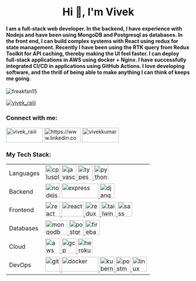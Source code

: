 <h1 align="center">Hi 👋, I'm Vivek</h1>
<h4 align="left">I am a full-stack web developer.
In the backend, I have experience with Nodejs and have been using MongoDB and Postgresql as databases.
In the front end, I can build complex systems with React using redux for state management.
Recently I have been using the RTK query from Redux Toolkit for API caching, thereby making the UI feel faster.
I can deploy full-stack applications in AWS using docker + Nginx. I have successfully integrated CI/CD in applications using GitHub Actions.
I love developing software, and the thrill of being able to make anything I can think of keeps me going.</h4>

<p align="left"> <img src="https://komarev.com/ghpvc/?username=freakfan15&label=Profile%20views&color=0e75b6&style=flat" alt="freakfan15" /> </p>
<!-- 
<p align="left"> <a href="https://github.com/ryo-ma/github-profile-trophy"><img src="https://github-profile-trophy.vercel.app/?username=freakfan15" alt="freakfan15" /></a> </p> -->

<p align="left"> <a href="https://twitter.com/vivek_raiii" target="blank"><img src="https://img.shields.io/twitter/follow/vivek_raiii?logo=twitter&style=for-the-badge" alt="vivek_raiii" /></a> </p>

<h3 align="left">Connect with me:</h3>
<p align="left">
<a href="https://twitter.com/vivek_raiii" target="blank"><img align="center" src="https://upload.wikimedia.org/wikipedia/commons/4/4f/Twitter-logo.svg" alt="vivek_raiii" height="40" width="100" /></a>
<a href="https://www.linkedin.com/in/vivek--kumar/" target="blank"><img align="center" src="https://upload.wikimedia.org/wikipedia/commons/0/01/LinkedIn_Logo.svg" alt="https://www.linkedin.com/in/vivek--kumar/" height="40" width="100" /></a>
<a href="https://blogs.vivekkumar.tech" target="blank"><img align="center" src="https://cdn.hashnode.com/res/hashnode/image/upload/v1592751328987/VzrtgcQNF.jpeg?auto=compress" alt="vivekkumar" height="40" width="100" /></a>

<h3 align="left">My Tech Stack:</h3>
<table>
  <tr>
    <td>Languages</td>
    <td><a href="https://www.w3schools.com/cpp/" target="_blank" rel="noreferrer"> 
      <img src="https://upload.wikimedia.org/wikipedia/commons/1/18/ISO_C%2B%2B_Logo.svg" alt="cplusplus" width="40" height="40"/> </a> <a href="https://www.w3schools.com/css/" target="_blank" rel="noreferrer"> <a href="https://developer.mozilla.org/en-US/docs/Web/JavaScript" target="_blank" rel="noreferrer"> <img src="https://upload.wikimedia.org/wikipedia/commons/9/99/Unofficial_JavaScript_logo_2.svg" alt="javascript" width="40" height="40"/>  </a> <a href="https://www.typescriptlang.org/" target="_blank" rel="noreferrer"> <img src="https://upload.wikimedia.org/wikipedia/commons/4/4c/Typescript_logo_2020.svg" alt="typescript" width="40" height="40"/> </a><a href="https://www.python.org" target="_blank" rel="noreferrer"> <img src="https://upload.wikimedia.org/wikipedia/commons/c/c3/Python-logo-notext.svg" alt="python" width="40" height="40"/> </td>
  </tr>
  <tr>
    <td>Backend</td>
    <td><a href="https://nodejs.org" target="_blank" rel="noreferrer"> <img src="https://upload.wikimedia.org/wikipedia/commons/d/d9/Node.js_logo.svg" alt="nodejs" width="40" height="40"/></a>  <a href="https://expressjs.com" target="_blank" rel="noreferrer"> <img src="https://upload.wikimedia.org/wikipedia/commons/6/64/Expressjs.png" alt="express" width="100" height="40"/> </a>  <a href="https://www.djangoproject.com/" target="_blank" rel="noreferrer"> <img src="https://cdn.worldvectorlogo.com/logos/django.svg" alt="django" width="40" height="40"/> </a></td>
  </tr>
  <tr>
    <td>Frontend</td>
    <td><a href="https://reactjs.org/" target="_blank" rel="noreferrer"> <img src="https://upload.wikimedia.org/wikipedia/commons/a/a7/React-icon.svg" alt="react" width="40" height="40"/> </a><a href="https://nextjs.org/" target="_blank" rel="noreferrer"> <img src="https://upload.wikimedia.org/wikipedia/commons/8/8e/Nextjs-logo.svg" alt="react" width="60" height="40"/> </a> <a href="https://redux-toolkit.js.org/usage/usage-with-typescript" target="_blank" rel="noreferrer"> <img src="https://cdn.worldvectorlogo.com/logos/redux.svg" alt="redux" width="40" height="40"/> </a> <a href="https://tailwindcss.com/" target="_blank" rel="noreferrer"> <img src="https://www.vectorlogo.zone/logos/tailwindcss/tailwindcss-icon.svg" alt="tailwind" width="40" height="40"/> </a> <a href="https://sass-lang.com" target="_blank" rel="noreferrer"> <img src="https://upload.wikimedia.org/wikipedia/commons/9/96/Sass_Logo_Color.svg" alt="sass" width="40" height="40"/> </td>
  </tr>
  <tr>
    <td>Databases</td>
    <td><a href="https://www.mongodb.com/" target="_blank" rel="noreferrer"> <img src="https://upload.wikimedia.org/wikipedia/commons/9/93/MongoDB_Logo.svg" alt="mongodb" width="60" height="40"/> </a>  <a href="https://www.postgresql.org" target="_blank" rel="noreferrer"> <img src="https://upload.wikimedia.org/wikipedia/commons/2/29/Postgresql_elephant.svg" alt="postgresql" width="40" height="40"/> </a> <a href="https://firebase.google.com/" target="_blank" rel="noreferrer"> <img src="https://www.vectorlogo.zone/logos/firebase/firebase-icon.svg" alt="firebase" width="40" height="40"/> </a></td>
  </tr>
  <tr>
    <td>Cloud</td>
    <td><a href="https://aws.amazon.com" target="_blank" rel="noreferrer"> <img src="https://upload.wikimedia.org/wikipedia/commons/9/93/Amazon_Web_Services_Logo.svg" alt="aws" width="40" height="40"/> </a>  <a href="https://cloud.google.com" target="_blank" rel="noreferrer"> <img src="https://www.vectorlogo.zone/logos/google_cloud/google_cloud-icon.svg" alt="gcp" width="40" height="40"/> </a> <a href="https://heroku.com" target="_blank" rel="noreferrer"> <img src="https://www.vectorlogo.zone/logos/heroku/heroku-icon.svg" alt="heroku" width="40" height="40"/> </a></td>
  </tr>
  <tr>
    <td>DevOps</td>
    <td><a href="https://git-scm.com/" target="_blank" rel="noreferrer"> <img src="https://www.vectorlogo.zone/logos/git-scm/git-scm-icon.svg" alt="git" width="40" height="40"/> </a><a href="https://www.docker.com/" target="_blank" rel="noreferrer"> <img src="https://upload.wikimedia.org/wikipedia/commons/4/4e/Docker_%28container_engine%29_logo.svg" alt="docker" width="100" height="40"/> </a> <a href="https://kubernetes.io" target="_blank" rel="noreferrer"> <img src="https://www.vectorlogo.zone/logos/kubernetes/kubernetes-icon.svg" alt="kubernetes" width="40" height="40"/> </a> <a href="https://www.linux.org/" target="_blank" rel="noreferrer"> <a href="https://postman.com" target="_blank" rel="noreferrer"> <img src="https://www.vectorlogo.zone/logos/getpostman/getpostman-icon.svg" alt="postman" width="40" height="40"/> </a> <img src="https://upload.wikimedia.org/wikipedia/commons/a/ab/Linux_Logo_in_Linux_Libertine_Font.svg" alt="linux" width="40" height="40"/> </a></td>
  </tr>
</table>
<p align="left">            </p>

<!-- <p><img align="left" src="https://github-readme-stats.vercel.app/api/top-langs?username=freakfan15&show_icons=true&locale=en&layout=compact" alt="freakfan15" /></p> -->

<!--  <p>&nbsp;<img align="center" src="https://github-readme-stats.vercel.app/api?username=freakfan15&show_icons=true&theme=tokyonight" alt="freakfan15" /></p> -->

<!-- <p><img align="center" src="https://github-readme-streak-stats.herokuapp.com/?user=freakfan15&" alt="freakfan15" /></p> -->
